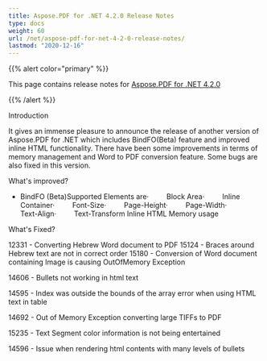 ```yaml
---
title: Aspose.PDF for .NET 4.2.0 Release Notes
type: docs
weight: 60
url: /net/aspose-pdf-for-net-4-2-0-release-notes/
lastmod: "2020-12-16"
---
```


{{% alert color="primary" %}} 

This page contains release notes for [Aspose.PDF for .NET 4.2.0](http://www.aspose.com/downloads/pdf/net/new-releases/aspose.pdf-for-.net-4.2.0/)

{{% /alert %}} 

Introduction

It gives an immense pleasure to announce the release of another version of Aspose.PDF for .NET which includes BindFO(Beta) feature and improved inline HTML functionality. There have been some improvements in terms of memory management and Word to PDF conversion feature. Some bugs are also fixed in this version.

What's improved?

- BindFO (Beta)Supported Elements are·         Block Area·         Inline Container·         Font-Size·         Page-Height·         Page-Width·         Text-Align·         Text-Transform
  Inline HTML 
  Memory usage

What's Fixed?

12331 - Converting Hebrew Word document to PDF 15124 - Braces around Hebrew text are not in correct order 15180 - Conversion of Word document containing Image is causing OutOfMemory Exception

14606 - Bullets not working in html text

14595 - Index was outside the bounds of the array error when using HTML text in table

14692 - Out of Memory Exception converting large TIFFs to PDF

15235 - Text Segment color information is not being entertained

14596 - Issue when rendering html contents with many levels of bullets
